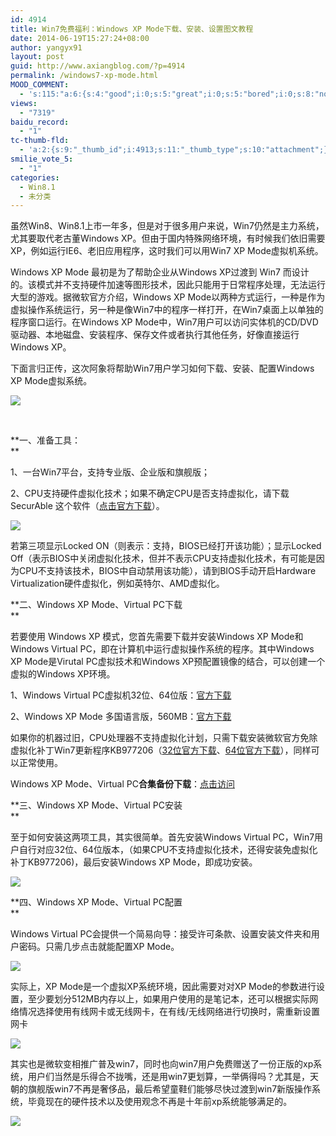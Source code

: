 ```yaml
---
id: 4914
title: Win7免费福利：Windows XP Mode下载、安装、设置图文教程
date: 2014-06-19T15:27:24+08:00
author: yangyx91
layout: post
guid: http://www.axiangblog.com/?p=4914
permalink: /windows7-xp-mode.html
MOOD_COMMENT:
  - 's:115:"a:6:{s:4:"good";i:0;s:5:"great";i:0;s:5:"bored";i:0;s:8:"nonsense";i:0;s:13:"notunderstand";i:0;s:7:"passing";i:0;}";'
views:
  - "7319"
baidu_record:
  - "1"
tc-thumb-fld:
  - 'a:2:{s:9:"_thumb_id";i:4913;s:11:"_thumb_type";s:10:"attachment";}'
smilie_vote_5:
  - "1"
categories:
  - Win8.1
  - 未分类
---
```

虽然Win8、Win8.1上市一年多，但是对于很多用户来说，Win7仍然是主力系统，尤其要取代老古董Windows XP。但由于国内特殊网络环境，有时候我们依旧需要XP，例如运行IE6、老旧应用程序，这时我们可以用Win7 XP Mode虚拟机系统。

Windows XP Mode 最初是为了帮助企业从Windows XP过渡到 Win7 而设计的。该模式并不支持硬件加速等图形技术，因此只能用于日常程序处理，无法运行大型的游戏。据微软官方介绍，Windows XP Mode以两种方式运行，一种是作为虚拟操作系统运行，另一种是像Win7中的程序一样打开，在Win7桌面上以单独的程序窗口运行。在Windows XP Mode中，Win7用户可以访问实体机的CD/DVD驱动器、本地磁盘、安装程序、保存文件或者执行其他任务，好像直接运行Windows XP。

下面言归正传，这次阿象将帮助Win7用户学习如何下载、安装、配置Windows XP Mode虚拟系统。

![](http://www.axiangblog.com/wp-content/uploads/2014/06/061914_1528_Win7Window1.jpg) 

&nbsp;

**一、准备工具：  
** 

1、一台Win7平台，支持专业版、企业版和旗舰版；

2、CPU支持硬件虚拟化技术；如果不确定CPU是否支持虚拟化，请下载SecurAble 这个软件（<a href="http://www.grc.com/files/securable.exe" target="_blank" rel="nofollow" >点击官方下载</a>）。

![](http://www.axiangblog.com/wp-content/uploads/2014/06/061914_1528_Win7Window2.jpg) 

若第三项显示Locked ON（则表示：支持，BIOS已经打开该功能）；显示Locked Off（表示BIOS中关闭虚拟化技术，但并不表示CPU支持虚拟化技术，有可能是因为CPU不支持该技术，BIOS中自动禁用该功能），请到BIOS手动开启Hardware Virtualization硬件虚拟化，例如英特尔、AMD虚拟化。

**二、Windows XP Mode、Virtual PC下载  
** 

若要使用 Windows XP 模式，您首先需要下载并安装Windows XP Mode和Windows Virtual PC，即在计算机中运行虚拟操作系统的程序。其中Windows XP Mode是Virutal PC虚拟技术和Windows XP预配置镜像的结合，可以创建一个虚拟的Windows XP环境。

1、Windows Virtual PC虚拟机32位、64位版：<a href="http://www.microsoft.com/zh-CN/download/details.aspx?id=3702" target="_blank" rel="nofollow" >官方下载</a>

2、Windows XP Mode 多国语言版，560MB：<a href="http://www.microsoft.com/zh-CN/download/details.aspx?id=8002" target="_blank" rel="nofollow" >官方下载</a>

如果你的机器过旧，CPU处理器不支持虚拟化计划，只需下载安装微软官方免除虚拟化补丁Win7更新程序KB977206（<a href="http://www.microsoft.com/zh-cn/download/details.aspx?id=3248" target="_blank" rel="nofollow" >32位官方下载</a>、<a href="http://www.microsoft.com/zh-CN/download/details.aspx?id=6906" target="_blank" rel="nofollow" >64位官方下载</a>），同样可以正常使用。

Windows XP Mode、Virtual PC**合集备份下载**：<a href="http://www.400gb.com/u/2574829/6513738" target="_blank" rel="nofollow" >点击访问</a>

**三、Windows XP Mode、Virtual PC安装  
** 

至于如何安装这两项工具，其实很简单。首先安装Windows Virtual PC，Win7用户自行对应32位、64位版本，（如果CPU不支持虚拟化技术，还得安装免虚拟化补丁KB977206)，最后安装Windows XP Mode，即成功安装。

![](http://www.axiangblog.com/wp-content/uploads/2014/06/061914_1528_Win7Window3.jpg) 

**四、Windows XP Mode、Virtual PC配置  
** 

Windows Virtual PC会提供一个简易向导：接受许可条款、设置安装文件夹和用户密码。只需几步点击就能配置XP Mode。

![](http://www.axiangblog.com/wp-content/uploads/2014/06/061914_1528_Win7Window4.jpg) 

实际上，XP Mode是一个虚拟XP系统环境，因此需要对对XP Mode的参数进行设置，至少要划分512MB内存以上，如果用户使用的是笔记本，还可以根据实际网络情况选择使用有线网卡或无线网卡，在有线/无线网络进行切换时，需重新设置网卡

![](http://www.axiangblog.com/wp-content/uploads/2014/06/061914_1528_Win7Window5.jpg) 

其实也是微软变相推广普及win7，同时也向win7用户免费赠送了一份正版的xp系统，用户们当然是乐得合不拢嘴，还是用win7更划算，一举俩得吗？尤其是，天朝的旗舰版win7不再是奢侈品，最后希望童鞋们能够尽快过渡到win7新版操作系统，毕竟现在的硬件技术以及使用观念不再是十年前xp系统能够满足的。

![](http://www.axiangblog.com/wp-content/uploads/2014/06/061914_1528_Win7Window6.jpg)